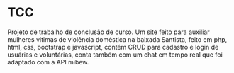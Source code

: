 # TCC
Projeto de trabalho de conclusão de curso. Um site feito para auxiliar mulheres vitimas de violência doméstica na baixada Santista, feito em php, html, css, bootstrap e javascript, contém CRUD para cadastro e login de usuárias e voluntárias, conta também com um chat em tempo real que foi adaptado com a API mibew.
